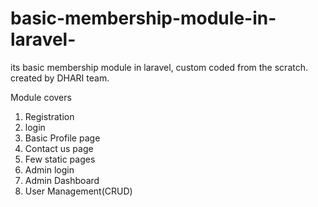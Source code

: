 # basic-membership-module-in-laravel-
its basic membership module in laravel, custom coded from the scratch. created by DHARI team.

Module covers
1) Registration
2) login
3) Basic Profile page
4) Contact us page
5) Few static pages
6) Admin login
7) Admin Dashboard
8)  User Management(CRUD)
